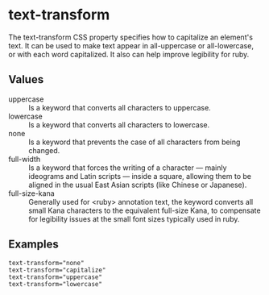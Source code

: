 # text-transform

The text-transform CSS property specifies how to capitalize an element's text. It can be used to make text appear in all-uppercase or all-lowercase, or with each word capitalized. It also can help improve legibility for ruby.

## Values

<dl>
<dt>uppercase</dt>
<dd>Is a keyword that converts all characters to uppercase.</dd>
<dt>lowercase</dt>
<dd>Is a keyword that converts all characters to lowercase.</dd>
<dt>none</dt>
<dd>Is a keyword that prevents the case of all characters from being changed.</dd>
<dt>full-width</dt>
<dd>Is a keyword that forces the writing of a character — mainly ideograms and Latin scripts — inside a square, allowing them to be aligned in the usual East Asian scripts (like Chinese or Japanese).</dd>
<dt>full-size-kana</dt>
<dd>Generally used for &lt;ruby&gt; annotation text, the keyword converts all small Kana characters to the equivalent full-size Kana, to compensate for legibility issues at the small font sizes typically used in ruby.</dd>
</dl>

## Examples

```
text-transform="none"
text-transform="capitalize"
text-transform="uppercase"
text-transform="lowercase"
```

